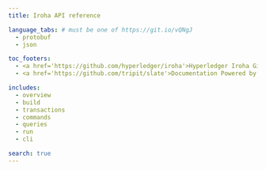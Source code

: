 ```yaml
---
title: Iroha API reference

language_tabs: # must be one of https://git.io/vQNgJ
  - protobuf
  - json

toc_footers:
  - <a href='https://github.com/hyperledger/iroha'>Hyperledger Iroha GitHub</a>
  - <a href='https://github.com/tripit/slate'>Documentation Powered by Slate</a>

includes:
  - overview
  - build
  - transactions
  - commands
  - queries
  - run
  - cli

search: true
---
```

